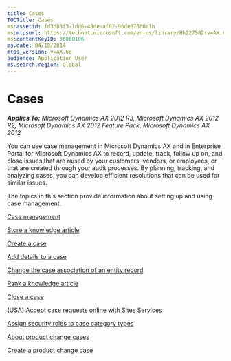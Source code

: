 ```yaml
---
title: Cases
TOCTitle: Cases
ms:assetid: fd3d83f3-1dd6-48de-af02-96de076b0a1b
ms:mtpsurl: https://technet.microsoft.com/en-us/library/Hh227582(v=AX.60)
ms:contentKeyID: 36060106
ms.date: 04/18/2014
mtps_version: v=AX.60
audience: Application User
ms.search.region: Global
---
```


# Cases 


_**Applies To:** Microsoft Dynamics AX 2012 R3, Microsoft Dynamics AX 2012 R2, Microsoft Dynamics AX 2012 Feature Pack, Microsoft Dynamics AX 2012_

You can use case management in Microsoft Dynamics AX and in Enterprise Portal for Microsoft Dynamics AX to record, update, track, follow up on, and close issues that are raised by your customers, vendors, or employees, or that are created through your audit processes. By planning, tracking, and analyzing cases, you can develop efficient resolutions that can be used for similar issues.

The topics in this section provide information about setting up and using case management.

[Case management](case-management.md)

[Store a knowledge article](store-a-knowledge-article.md)

[Create a case](create-a-case.md)

[Add details to a case](add-details-to-a-case.md)

[Change the case association of an entity record](change-the-case-association-of-an-entity-record.md)

[Rank a knowledge article](rank-a-knowledge-article.md)

[Close a case](close-a-case.md)

[(USA) Accept case requests online with Sites Services](usa-accept-case-requests-online-with-sites-services.md)

[Assign security roles to case category types](assign-security-roles-to-case-category-types.md)

[About product change cases](about-product-change-cases.md)

[Create a product change case](create-a-product-change-case.md)

  


